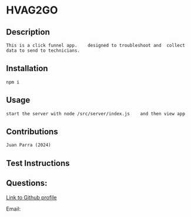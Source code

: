# HVAG2GO



## Description
    This is a click funnel app.    designed to troubleshoot and  collect data to send to technicians.
    
## Installation
    npm i
    
## Usage
    start the server with node /src/server/index.js    and then view app 
    
## Contributions 
    Juan Parra (2024)
    
## Test Instructions
    
## Questions:
[Link to Github profile](https://github.com/Parraj1025)
    
Email: 